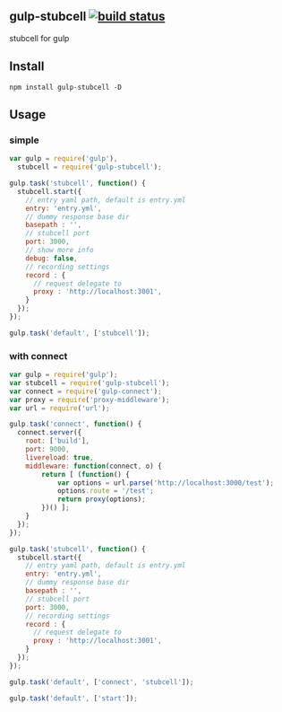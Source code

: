 gulp-stubcell [![build status](https://secure.travis-ci.org/yosuke-furukawa/gulp-stubcell.png)](http://travis-ci.org/yosuke-furukawa/gulp-stubcell)
--------------------------

stubcell for gulp

## Install

```
npm install gulp-stubcell -D
```


## Usage

### simple
```js
var gulp = require('gulp'),
  stubcell = require('gulp-stubcell');

gulp.task('stubcell', function() {
  stubcell.start({
    // entry yaml path, default is entry.yml
    entry: 'entry.yml',
    // dummy response base dir
    basepath : '',
    // stubcell port
    port: 3000,
    // show more info
    debug: false,
    // recording settings
    record : {
      // request delegate to
      proxy : 'http://localhost:3001',
    }
  });
});

gulp.task('default', ['stubcell']);
```

### with connect
```js
var gulp = require('gulp');
var stubcell = require('gulp-stubcell');
var connect = require('gulp-connect');
var proxy = require('proxy-middleware');
var url = require('url');

gulp.task('connect', function() {
  connect.server({
    root: ['build'],
    port: 9000,
    livereload: true,
    middleware: function(connect, o) {
        return [ (function() {
            var options = url.parse('http://localhost:3000/test');
            options.route = '/test';
            return proxy(options);
        })() ];
    }
  });
});

gulp.task('stubcell', function() {
  stubcell.start({
    // entry yaml path, default is entry.yml
    entry: 'entry.yml',
    // dummy response base dir
    basepath : '',
    // stubcell port
    port: 3000,
    // recording settings
    record : {
      // request delegate to
      proxy : 'http://localhost:3001',
    }
  });
});

gulp.task('default', ['connect', 'stubcell']);

gulp.task('default', ['start']);
```
